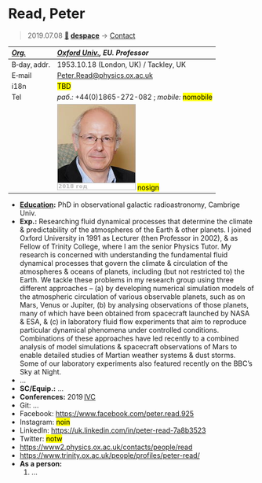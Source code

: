 # Read, Peter
> 2019.07.08 **[🚀](../index/index.md) [despace](index.md)** → [Contact](contact.md)

|*[Org.](contact.md)*|*[Oxford Univ.](oxford_univ.md), EU. Professor*|
|:--|:--|
|B‑day, addr.|1953.10.18 (London, UK) / Tackley, UK|
|E‑mail|<Peter.Read@physics.ox.ac.uk>|
|i18n|<mark>TBD</mark>|
|Tel|*раб.:* +44(0)1865-272-082 ; *mobile:* <mark>nomobile</mark>|
||![](f/contact/r/read1_photo.jpg) <mark>nosign</mark>|

   - **[Education](edu.md):** PhD in observational galactic radioastronomy, Cambrige Univ.
   - **Exp.:** Researching fluid dynamical processes that determine the climate & predictability of the atmospheres of the Earth & other planets. I joined Oxford University in 1991 as Lecturer (then Professor in 2002), & as Fellow of Trinity College, where I am the senior Physics Tutor. My research is concerned with understanding the fundamental fluid dynamical processes that govern the climate & circulation of the atmospheres & oceans of planets, including (but not restricted to) the Earth. We tackle these problems in my research group using three different approaches – (a) by developing numerical simulation models of the atmospheric circulation of various observable planets, such as on Mars, Venus or Jupiter, (b) by analysing observations of those planets, many of which have been obtained from spacecraft launched by NASA & ESA, & (c) in laboratory fluid flow experiments that aim to reproduce particular dynamical phenomena under controlled conditions. Combinations of these approaches have led recently to a combined analysis of model simulations & spacecraft observations of Mars to enable detailed studies of Martian weather systems & dust storms. Some of our laboratory experiments also featured recently on the BBC’s Sky at Night.
   - …
   - **SC/Equip.:** …
   - **Conferences:** 2019 [IVC](ivc_2019.md)
   - Git: …
   - Facebook: <https://www.facebook.com/peter.read.925>
   - Instagram: <mark>noin</mark>
   - LinkedIn: <https://uk.linkedin.com/in/peter-read-7a8b3523>
   - Twitter: <mark>notw</mark>
   - <https://www2.physics.ox.ac.uk/contacts/people/read>
   - <https://www.trinity.ox.ac.uk/people/profiles/peter-read/>
   - **As a person:**
      1. …
